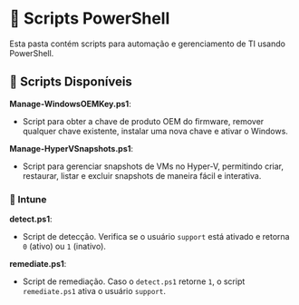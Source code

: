 # 📜 Scripts PowerShell  
Esta pasta contém scripts para automação e gerenciamento de TI usando PowerShell.

## 🎯 Scripts Disponíveis

**Manage-WindowsOEMKey.ps1**:
- Script para obter a chave de produto OEM do firmware, remover qualquer chave existente, instalar uma nova chave e ativar o Windows.

 **Manage-HyperVSnapshots.ps1**:
- Script para gerenciar snapshots de VMs no Hyper-V, permitindo criar, restaurar, listar e excluir snapshots de maneira fácil e interativa.


### 🏢 Intune

**detect.ps1**:
- Script de detecção. Verifica se o usuário `support` está ativado e retorna `0` (ativo) ou `1` (inativo).

**remediate.ps1**:
- Script de remediação. Caso o `detect.ps1` retorne `1`, o script `remediate.ps1` ativa o usuário `support`.
